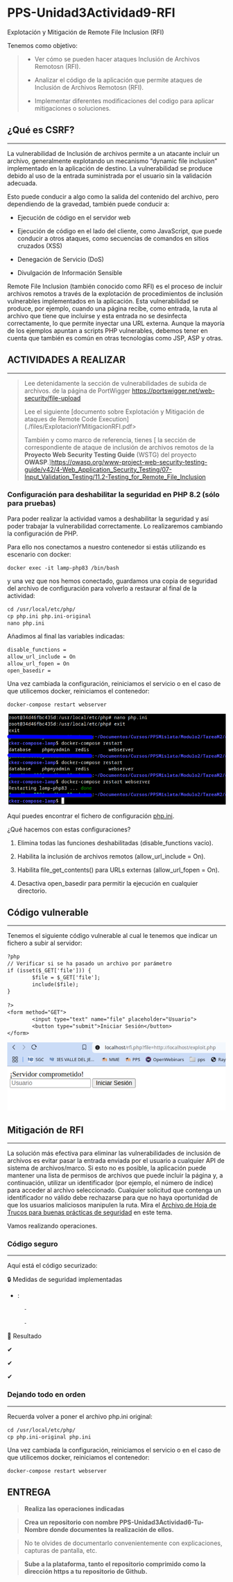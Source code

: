 # PPS-Unidad3Actividad9-RFI
Explotación y Mitigación de Remote File Inclusion (RFI)

Tenemos como objetivo:

> - Ver cómo se pueden hacer ataques Inclusión de Archivos Remotosn (RFI).
>
> - Analizar el código de la aplicación que permite ataques de Inclusión de Archivos Remotosn (RFI).
>
> - Implementar diferentes modificaciones del codigo para aplicar mitigaciones o soluciones.

## ¿Qué es CSRF?
---

La vulnerabilidad de Inclusión de archivos permite a un atacante incluir un archivo, generalmente explotando un mecanismo “dynamic file inclusion” implementado en la aplicación de destino. La vulnerabilidad se produce debido al uso de la entrada suministrada por el usuario sin la validación adecuada.

Esto puede conducir a algo como la salida del contenido del archivo, pero dependiendo de la gravedad, también puede conducir a:

- Ejecución de código en el servidor web

- Ejecución de código en el lado del cliente, como JavaScript, que puede conducir a otros ataques, como secuencias de comandos en sitios cruzados (XSS)

- Denegación de Servicio (DoS)

- Divulgación de Información Sensible

Remote File Inclusion (también conocido como RFI) es el proceso de incluir archivos remotos a través de la explotación de procedimientos de inclusión vulnerables implementados en la aplicación. Esta vulnerabilidad se produce, por ejemplo, cuando una página recibe, como entrada, la ruta al archivo que tiene que incluirse y esta entrada no se desinfecta correctamente, lo que permite inyectar una URL externa. Aunque la mayoría de los ejemplos apuntan a scripts PHP vulnerables, debemos tener en cuenta que también es común en otras tecnologías como JSP, ASP y otras.
 
## ACTIVIDADES A REALIZAR
---
> Lee detenidamente la sección de vulnerabilidades de subida de archivos.  de la página de PortWigger <https://portswigger.net/web-security/file-upload>
>
> Lee el siguiente [documento sobre Explotación y Mitigación de ataques de Remote Code Execution](./files/ExplotacionYMitigacionRFI.pdf>
> 
> También y como marco de referencia, tienes [ la sección de correspondiente de ataque de inclusión de archivos remotos de la **Proyecto Web Security Testing Guide** (WSTG) del proyecto **OWASP**.]<https://owasp.org/www-project-web-security-testing-guide/v42/4-Web_Application_Security_Testing/07-Input_Validation_Testing/11.2-Testing_for_Remote_File_Inclusion>
>

### Configuración para deshabilitar la seguridad en PHP 8.2 (sólo para pruebas)

Para poder realizar la actividad vamos a deshabilitar la seguridad y así poder trabajar la vulnerabilidad correctamente. Lo realizaremos cambiando la configuración de PHP.

Para ello nos conectamos a nuestro contenedor si estás utilizando es escenario con docker:

~~~
docker exec -it lamp-php83 /bin/bash
~~~

 y una vez que nos hemos conectado, guardamos una copia de seguridad del archivo de configuración para volverlo a restaurar al final de la actividad:

~~~
cd /usr/local/etc/php/
cp php.ini php.ini-original
nano php.ini
~~~

Añadimos al final las variables indicadas:

~~~
disable_functions =
allow_url_include = On
allow_url_fopen = On
open_basedir = 
~~~

Una vez cambiada la configuración, reiniciamos el servicio o en el caso de que utilicemos docker, reiniciamos el contenedor:

~~~
docker-compose restart webserver
~~~

![](images/rfi1.png)


Aquí puedes encontrar el fichero de configuración [php.ini](files/php.ini.rfi).

¿Qué hacemos con estas configuraciones?

1. Elimina todas las funciones deshabilitadas (disable_functions vacío).

2. Habilita la inclusión de archivos remotos (allow_url_include = On).

3. Habilita file_get_contents() para URLs externas (allow_url_fopen = On).

4. Desactiva open_basedir para permitir la ejecución en cualquier directorio.

## Código vulnerable
---

Tenemos el siguiente código vulnerable al cual le tenemos que indicar un fichero a subir al servidor:
~~~
?php
// Verificar si se ha pasado un archivo por parámetro
if (isset($_GET['file'])) {
        $file = $_GET['file'];
        include($file);
}

?>
<form method="GET">
        <input type="text" name="file" placeholder="Usuario">
        <button type="submit">Iniciar Sesión</button>
</form>

~~~

![](images/rfi2.png)



## Mitigación de RFI
---

La solución más efectiva para eliminar las vulnerabilidades de inclusión de archivos es evitar pasar la entrada enviada por el usuario a cualquier API de sistema de archivos/marco. Si esto no es posible, la aplicación puede mantener una lista de permisos de archivos que puede incluir la página y, a continuación, utilizar un identificador (por ejemplo, el número de índice) para acceder al archivo seleccionado. Cualquier solicitud que contenga un identificador no válido debe rechazarse para que no haya oportunidad de que los usuarios maliciosos manipulen la ruta. Mira el [Archivo de Hoja de Trucos para buenas prácticas de seguridad](https://cheatsheetseries.owasp.org/cheatsheets/File_Upload_Cheat_Sheet.html) en este tema.

Vamos realizando operaciones.


### **Código seguro**
---

Aquí está el código securizado:

🔒 Medidas de seguridad implementadas

- :

        - 

        - 



🚀 Resultado

✔ 

✔ 

✔ 

### Dejando todo en orden
----

Recuerda volver a poner el archivo php.ini original:

~~~
cd /usr/local/etc/php/
cp php.ini-original php.ini
~~~

Una vez cambiada la configuración, reiniciamos el servicio o en el caso de que utilicemos docker, reiniciamos el contenedor:

~~~
docker-compose restart webserver
~~~


## ENTREGA

> __Realiza las operaciones indicadas__

> __Crea un repositorio  con nombre PPS-Unidad3Actividad6-Tu-Nombre donde documentes la realización de ellos.__

> No te olvides de documentarlo convenientemente con explicaciones, capturas de pantalla, etc.

> __Sube a la plataforma, tanto el repositorio comprimido como la dirección https a tu repositorio de Github.__

